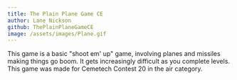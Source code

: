 ```yaml
---
title: The Plain Plane Game CE
author: Lane Nickson
github: ThePlainPlaneGameCE
image: /assets/images/Plane.gif
---
```

This game is a basic "shoot em' up" game, involving planes and missiles making things go boom. It gets increasingly difficult as you complete levels. This game was made for Cemetech Contest 20 in the air category.